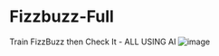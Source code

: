 # Fizzbuzz-Full
Train FizzBuzz then Check It - ALL USING AI
![image](https://github.com/user-attachments/assets/b1f3f4c6-c54a-472a-8c66-8ce804cd8b81)

